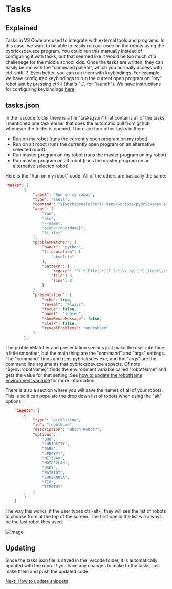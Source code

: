 # Tasks

## Explained
Tasks in VS Code are used to integrate with external tools and programs. In this case, we want to be able to easily run our code on the robots using the pybricksdev.exe program. You could run this manually instead of configuring it with tasks, but that seemed like it would be too much of a challenege for the middle school kids. Once the tasks are written, they can easily be run with the "command pallete", which you normally access with ctrl-shift-P. Even better, you can run them with keybindings. For example, we have configured keybindings to run the current open program on "my" robot just by pressing ctrl-l (that's "L", for "launch"). We have instructions for configuring keybindings [here](https://github.com/MrGibbage/fll-pybricks-vscode-tutorial/blob/main/update-keybindings.md)

## tasks.json
In the .vscode folder there is a file "tasks.json" that contains all of the tasks. I mentioned one task earlier that does the automatic pull from github whenever the folder is opened. There are four other tasks in there:

- Run on my robot (runs the currently open program on my robot)
- Run on alt robot (runs the currently open program on an alternative selected robot)
- Run master program on my robot (runs the master program on my robot)
- Run master program on alt robot (runs the master program on an alternative selected robot)

Here is the "Run on my robot" code. All of the others are basically the same:

```json
"tasks": [
        {
            "label": "Run on my robot",
            "type": "shell",
            "command": "${workspaceFolder}/.venv/Scripts/pybricksdev.exe",
            "args": [
                "run",
                "ble",
                "--name",
                "${env:robotName}",
                "${file}"
            ],
            "problemMatcher": {
                "owner": "python",
                "fileLocation": [
                    "absolute"
                ],
                "pattern": {
                    "regexp": "^(.*)File(.*)(C:(.*)\\.py)(.*)(line(\\s*))([0-9]+),",
                    "file": 3,
                    "line": 8
                }
            },
            "presentation": {
                "echo": true,
                "reveal": "always",
                "focus": false,
                "panel": "shared",
                "showReuseMessage": false,
                "clear": false,
                "revealProblems": "onProblem"
            }
        },
```
The problemMatcher and presentation secions just make the user interface a little smoother, but the main thing are the "command" and "args" settings. The "command" finds and runs pybricksdev.exe, and the "args" are the command line arguments that pybricksdev.exe expects. Of note "${env:robotName}" finds the environment variable called "robotName" and gets the value for that setting. See [how to update the robotName environment variable](https://github.com/MrGibbage/fll-pybricks-vscode-tutorial/blob/main/update-env-variable.md) for more information.


There is also a section where you will save the names of all of your robots. This is so it can populate the drop down list of robots when using the "alt" options

```json
    "inputs": [
        {
            "type": "pickString",
            "id": "robotName",
            "description": "Which Robot?",
            "options": [
                "BOB",
                "CURIOSITY",
                "GABE",
                "LEROYYY",
                "MITZVAH",
                "NOTDECLAN",
                "OAKS",
                "PATRIOT",
                "SUPERNOVA",
                "TIM",
                "TIMOTHY"
            ]
        }
    ]
```

The way this works, if the user types ctrl-alt-l, they will see the list of robots to choose from at the top of the screen. The first one in the list will always be the last robot they used.

![image](https://github.com/user-attachments/assets/5d604a0d-df88-4bdb-b88b-13061d2f79ed)

## Updating
Since the tasks.json file is saved in the .vscode folder, it is automatically updated with the repo. If you have any changes to make to the tasks, just make them and push the updated code.

[Next: How to update snippets](https://github.com/MrGibbage/fll-pybricks-vscode-tutorial/blob/main/update-snippets.md)
